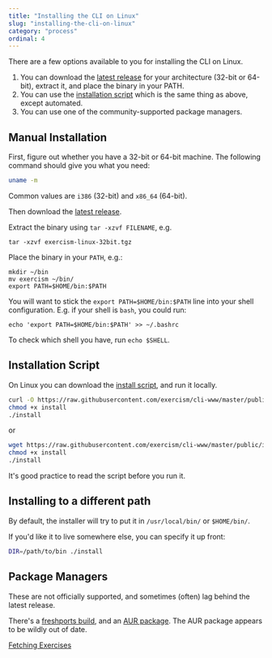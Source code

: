 ```yaml
---
title: "Installing the CLI on Linux"
slug: "installing-the-cli-on-linux"
category: "process"
ordinal: 4
---
```


There are a few options available to you for installing the CLI on Linux.

1. You can download the [latest release](http://github.com/exercism/cli/releases/latest) for your architecture (32-bit or 64-bit), extract it, and place the binary in your PATH.
1. You can use the [installation script](https://raw.githubusercontent.com/exercism/cli-www/master/public/install) which is the same thing as above, except automated.
1. You can use one of the community-supported package managers.

## Manual Installation

First, figure out whether you have a 32-bit or 64-bit machine. The following command should give you what you need:

```bash
uname -m
```

Common values are `i386` (32-bit) and `x86_64` (64-bit).

Then download the [latest release](http://github.com/exercism/cli/releases/latest).

Extract the binary using `tar -xzvf FILENAME`, e.g.

```
tar -xzvf exercism-linux-32bit.tgz
```

Place the binary in your `PATH`, e.g.:

```
mkdir ~/bin
mv exercism ~/bin/
export PATH=$HOME/bin:$PATH
```

You will want to stick the `export PATH=$HOME/bin:$PATH` line into your shell configuration. E.g. if your
shell is `bash`, you could run:

```
echo 'export PATH=$HOME/bin:$PATH' >> ~/.bashrc
```

To check which shell you have, run `echo $SHELL`.

## Installation Script

On Linux you can download the [install script](https://raw.githubusercontent.com/exercism/cli-www/master/public/install), and run it locally.

```bash
curl -O https://raw.githubusercontent.com/exercism/cli-www/master/public/install
chmod +x install
./install
```
or
```bash
wget https://raw.githubusercontent.com/exercism/cli-www/master/public/install
chmod +x install
./install
```

It's good practice to read the script before you run it.


## Installing to a different path

By default, the installer will try to put it in `/usr/local/bin/` or `$HOME/bin/`.

If you'd like it to live somewhere else, you can specify it up front:
```bash
DIR=/path/to/bin ./install
```

## Package Managers

These are not officially supported, and sometimes (often) lag behind the latest release.

There's a [freshports build](http://www.freshports.org/misc/exercism), and an [AUR package](https://aur.archlinux.org/packages/exercism-cli). The AUR package appears to be wildly out of date.

<a class="secondary-button" href="fetching-exercises.html">Fetching Exercises</a>
